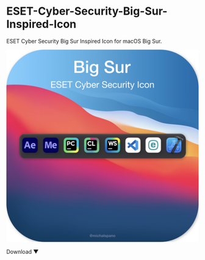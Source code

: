 # ESET-Cyber-Security-Big-Sur-Inspired-Icon
ESET Cyber Security Big Sur Inspired Icon for macOS Big Sur.

![alt text](https://github.com/michalspano/ESET-Cyber-Security-Big-Sur-Inspired-Icon/blob/main/eset-icon-wallpaper.png?raw=true)

Download ▼

